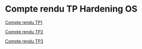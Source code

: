 # Compte rendu TP Hardening OS

[Compte rendu TP1](https://github.com/victorhefrei/hardening_os/blob/main/tp1/README.md)

[Compte rendu TP2](https://github.com/victorhefrei/hardening_os/blob/main/tp2/README.md)

[Compte rendu TP3](https://github.com/victorhefrei/hardening_os/blob/main/tp3/README.md)

